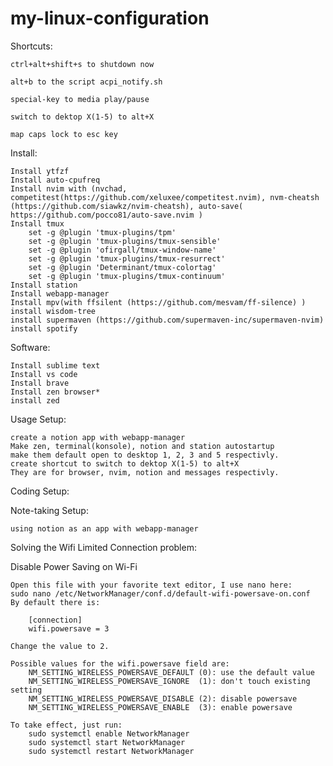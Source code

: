# my-linux-configuration

Shortcuts:

    ctrl+alt+shift+s to shutdown now

    alt+b to the script acpi_notify.sh

    special-key to media play/pause

    switch to dektop X(1-5) to alt+X

    map caps lock to esc key

Install:

    Install ytfzf
    Install auto-cpufreq
    Install nvim with (nvchad, competitest(https://github.com/xeluxee/competitest.nvim), nvm-cheatsh (https://github.com/siawkz/nvim-cheatsh), auto-save( https://github.com/pocco81/auto-save.nvim )
    Install tmux
        set -g @plugin 'tmux-plugins/tpm'
        set -g @plugin 'tmux-plugins/tmux-sensible'
        set -g @plugin 'ofirgall/tmux-window-name'
        set -g @plugin 'tmux-plugins/tmux-resurrect'
        set -g @plugin 'Determinant/tmux-colortag'
        set -g @plugin 'tmux-plugins/tmux-continuum'
    Install station
    Install webapp-manager
    Install mpv(with ffsilent (https://github.com/mesvam/ff-silence) )
    install wisdom-tree
    install supermaven (https://github.com/supermaven-inc/supermaven-nvim)
    install spotify

Software:

    Install sublime text
    Install vs code
    Install brave
    Install zen browser*
    install zed

Usage Setup:

    create a notion app with webapp-manager
    Make zen, terminal(konsole), notion and station autostartup
    make them default open to desktop 1, 2, 3 and 5 respectivly. 
    create shortcut to switch to dektop X(1-5) to alt+X
    They are for browser, nvim, notion and messages respectivly.

Coding Setup:

Note-taking Setup:

    using notion as an app with webapp-manager

Solving the Wifi Limited Connection problem:
    
Disable Power Saving on Wi-Fi

    Open this file with your favorite text editor, I use nano here:
    sudo nano /etc/NetworkManager/conf.d/default-wifi-powersave-on.conf
    By default there is:
    
        [connection]
        wifi.powersave = 3
    
    Change the value to 2.

    Possible values for the wifi.powersave field are:
        NM_SETTING_WIRELESS_POWERSAVE_DEFAULT (0): use the default value
        NM_SETTING_WIRELESS_POWERSAVE_IGNORE  (1): don't touch existing setting
        NM_SETTING_WIRELESS_POWERSAVE_DISABLE (2): disable powersave
        NM_SETTING_WIRELESS_POWERSAVE_ENABLE  (3): enable powersave

    To take effect, just run:
        sudo systemctl enable NetworkManager
        sudo systemctl start NetworkManager
        sudo systemctl restart NetworkManager
        
